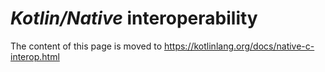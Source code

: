 # _Kotlin/Native_ interoperability #

The content of this page is moved to https://kotlinlang.org/docs/native-c-interop.html